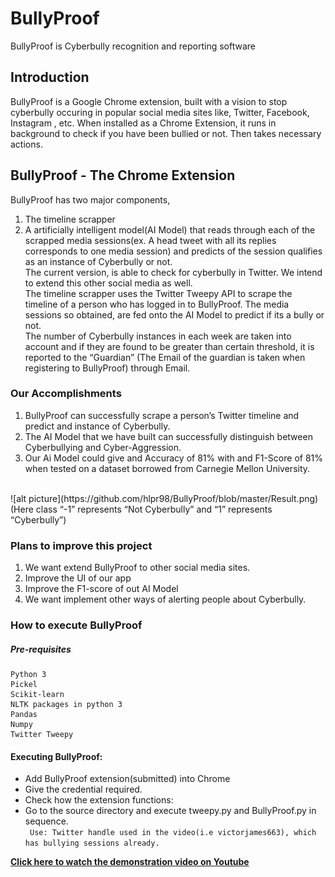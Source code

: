 # BullyProof
BullyProof is Cyberbully recognition and reporting software

## Introduction
BullyProof is a Google Chrome extension, built with a vision to stop cyberbully occuring in popular social media sites like, Twitter, Facebook, Instagram , etc. When installed as a Chrome Extension, it runs in background to check if you have been bullied or not. Then takes necessary actions.

## BullyProof - The Chrome Extension
BullyProof has two major components,
1. The timeline scrapper
2. A artificially intelligent model(AI Model) that reads through each of the scrapped media sessions(ex. A head tweet with all its replies corresponds to one media session) and predicts of the session qualifies as an instance of Cyberbully or not.<br>
The current version, is able to check for cyberbully in Twitter. We intend to extend this other social media as well.<br> 
The timeline scrapper uses the Twitter Tweepy API to scrape the timeline of a person who has logged in to BullyProof. The media sessions so obtained, are fed onto the AI Model to predict if its a bully or not.<br>
The number of Cyberbully instances in each week are taken into account and if they are found to be greater than certain threshold, it is reported to the “Guardian” (The Email of the guardian is taken when registering to BullyProof) through Email.

### Our Accomplishments
1. BullyProof can successfully scrape a person’s Twitter timeline and predict and instance of Cyberbully.
2. The AI Model that we have built can successfully distinguish between Cyberbullying and Cyber-Aggression.
3. Our Ai Model could give and Accuracy of 81% with and F1-Score of 81% when tested on a dataset borrowed from Carnegie Mellon University.
<br>
![alt picture](https://github.com/hlpr98/BullyProof/blob/master/Result.png)	
(Here class “-1” represents “Not Cyberbully” and “1” represents “Cyberbully”)

### Plans to improve this project
1. We want extend BullyProof to other social media sites.
2. Improve the UI of our app
3. Improve the F1-score of out AI Model
4. We want implement other ways of alerting people about Cyberbully.

### How to execute BullyProof

##### Pre-requisites
```
Python 3
Pickel
Scikit-learn
NLTK packages in python 3
Pandas
Numpy
Twitter Tweepy
```
#### Executing BullyProof:
* Add BullyProof extension(submitted) into Chrome
* Give the credential required.
* Check how the extension functions:
* Go to the source directory and execute tweepy.py and BullyProof.py in sequence.<br>
``` Use: Twitter handle used in the video(i.e victorjames663), which has bullying sessions already.```

<b>[Click here to watch the demonstration video on Youtube](https://www.youtube.com/watch?v=Sg1xTtknvd8)</b> 
